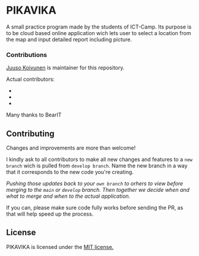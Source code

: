# PIKAVIKA
A small practice program made by the students of ICT-Camp. Its purpose is to be cloud based online application wich lets user to select a location from the map and input detailed report including picture.

### Contributions

[Juuso Koivunen](https://github.com/Jay-Global/) is maintainer for this repository.

Actual contributors:

- 
- 
- 

Many thanks to BearIT

## Contributing
Changes and improvements are more than welcome! 

I kindly ask to all contributors to make all new changes and features to a `new branch` wich is pulled from `develop branch`. Name the new branch in a way that it corresponds to the new code you're creating. 

*Pushing those updates back to your `own branch` to orhers to view before merging to the `main` or `develop` branch. Then together we decide when and what to merge and when to the actual application.*

If you can, please make sure code fully works before sending the PR, as that will help speed up the process.

## License
PIKAVIKA is licensed under the [MIT license.](https://github.com/Jay-Global/ICT-Camp-Pikavika/blob/main/License.txt)